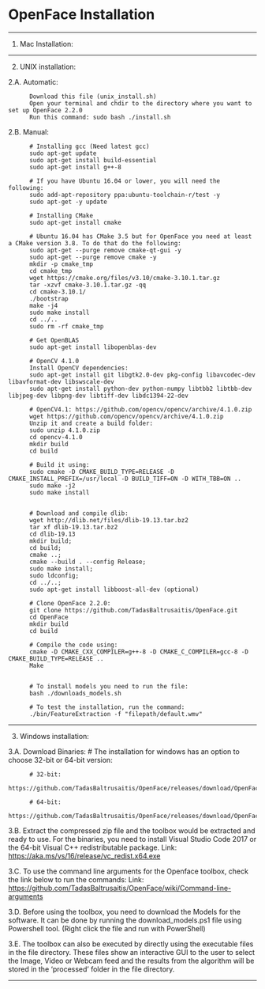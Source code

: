 # OpenFace Installation

****************************************************************************  
1. Mac Installation:


****************************************************************************  
2. UNIX installation:

2.A. Automatic:

          Download this file (unix_install.sh)
          Open your terminal and chdir to the directory where you want to set up OpenFace 2.2.0
          Run this command: sudo bash ./install.sh

2.B. Manual:

          # Installing gcc (Need latest gcc)
          sudo apt-get update
          sudo apt-get install build-essential
          sudo apt-get install g++-8

          # If you have Ubuntu 16.04 or lower, you will need the following:
          sudo add-apt-repository ppa:ubuntu-toolchain-r/test -y
          sudo apt-get -y update

          # Installing CMake
          sudo apt-get install cmake
          
          # Ubuntu 16.04 has CMake 3.5 but for OpenFace you need at least a CMake version 3.8. To do that do the following:
          sudo apt-get --purge remove cmake-qt-gui -y
          sudo apt-get --purge remove cmake -y
          mkdir -p cmake_tmp
          cd cmake_tmp
          wget https://cmake.org/files/v3.10/cmake-3.10.1.tar.gz
          tar -xzvf cmake-3.10.1.tar.gz -qq
          cd cmake-3.10.1/
          ./bootstrap
          make -j4
          sudo make install
          cd ../..
          sudo rm -rf cmake_tmp

          # Get OpenBLAS
          sudo apt-get install libopenblas-dev

          # OpenCV 4.1.0
          Install OpenCV dependencies:
          sudo apt-get install git libgtk2.0-dev pkg-config libavcodec-dev libavformat-dev libswscale-dev
          sudo apt-get install python-dev python-numpy libtbb2 libtbb-dev libjpeg-dev libpng-dev libtiff-dev libdc1394-22-dev
          
          # OpenCV4.1: https://github.com/opencv/opencv/archive/4.1.0.zip
          wget https://github.com/opencv/opencv/archive/4.1.0.zip
          Unzip it and create a build folder:
          sudo unzip 4.1.0.zip
          cd opencv-4.1.0
          mkdir build
          cd build
          
          # Build it using:
          sudo cmake -D CMAKE_BUILD_TYPE=RELEASE -D CMAKE_INSTALL_PREFIX=/usr/local -D BUILD_TIFF=ON -D WITH_TBB=ON ..
          sudo make -j2
          sudo make install


          # Download and compile dlib:
          wget http://dlib.net/files/dlib-19.13.tar.bz2
          tar xf dlib-19.13.tar.bz2
          cd dlib-19.13
          mkdir build;
          cd build;
          cmake ..;
          cmake --build . --config Release;
          sudo make install;
          sudo ldconfig;
          cd ../..;    
          sudo apt-get install libboost-all-dev (optional)

          # Clone OpenFace 2.2.0:
          git clone https://github.com/TadasBaltrusaitis/OpenFace.git
          cd OpenFace
          mkdir build
          cd build
          
          # Compile the code using:
          cmake -D CMAKE_CXX_COMPILER=g++-8 -D CMAKE_C_COMPILER=gcc-8 -D CMAKE_BUILD_TYPE=RELEASE ..
          Make


          # To install models you need to run the file:
          bash ./downloads_models.sh

          # To test the installation, run the command:
          ./bin/FeatureExtraction -f "filepath/default.wmv"

****************************************************************************

3. Windows installation:

3.A. Download Binaries:
          # The installation for windows has an option to choose 32-bit or 64-bit version:
          
          # 32-bit: 
          https://github.com/TadasBaltrusaitis/OpenFace/releases/download/OpenFace_2.2.0/OpenFace_v2.2.0_win_x86.zip
          
          # 64-bit: 
          https://github.com/TadasBaltrusaitis/OpenFace/releases/download/OpenFace_2.2.0/OpenFace_v2.2.0_win_x64.zip
 
3.B. Extract the compressed zip file and the toolbox would be extracted and ready to use. For the binaries, you need to install Visual Studio Code 2017 or the 64-bit Visual C++ redistributable package. 
          Link: https://aka.ms/vs/16/release/vc_redist.x64.exe
 
3.C. To use the command line arguments for the Openface toolbox, check the link below to run the commands:
          Link: https://github.com/TadasBaltrusaitis/OpenFace/wiki/Command-line-arguments
 
3.D. Before using the toolbox, you need to download the Models for the software. It can be done by running the download_models.ps1 file using Powershell tool. (Right click the file and run with PowerShell)
 
3.E. The toolbox can also be executed by directly using the executable files in the file directory. These files show an interactive GUI to the user to select the Image, Video or Webcam feed and the results from the algorithm will be stored in the ‘processed’ folder in the file directory.

****************************************************************************

